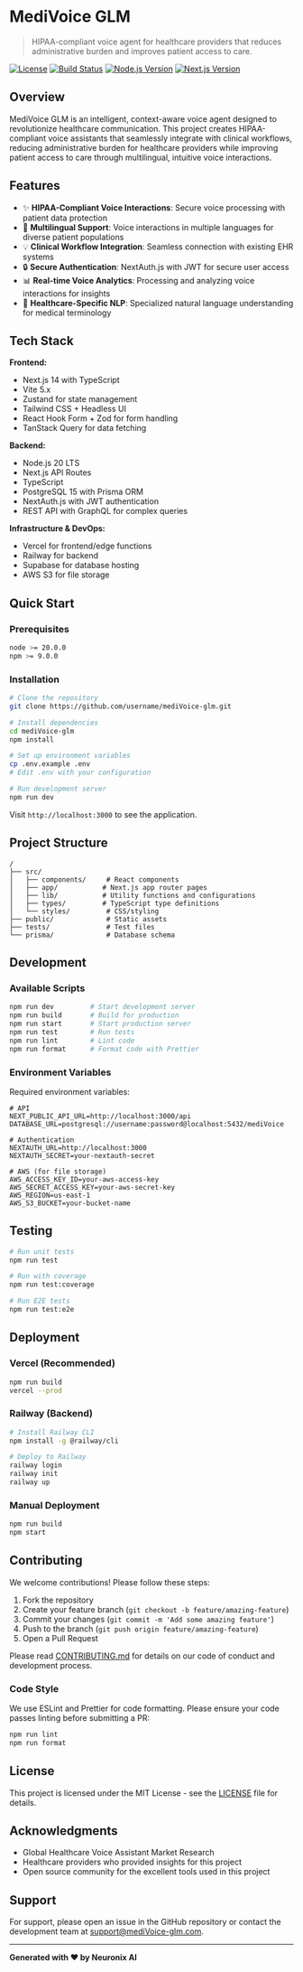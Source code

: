 # MediVoice GLM

> HIPAA-compliant voice agent for healthcare providers that reduces administrative burden and improves patient access to care.

[![License](https://img.shields.io/badge/license-MIT-blue.svg)](LICENSE)
[![Build Status](https://img.shields.io/badge/build-passing-brightgreen.svg)](https://github.com/user/repo)
[![Node.js Version](https://img.shields.io/badge/node.js-v20.15.0-green.svg)](https://nodejs.org/)
[![Next.js Version](https://img.shields.io/badge/Next.js-v14.0.0-black.svg)](https://nextjs.org/)

## Overview

MediVoice GLM is an intelligent, context-aware voice agent designed to revolutionize healthcare communication. This project creates HIPAA-compliant voice assistants that seamlessly integrate with clinical workflows, reducing administrative burden for healthcare providers while improving patient access to care through multilingual, intuitive voice interactions.

## Features

- ✨ **HIPAA-Compliant Voice Interactions**: Secure voice processing with patient data protection
- 🚀 **Multilingual Support**: Voice interactions in multiple languages for diverse patient populations
- 💡 **Clinical Workflow Integration**: Seamless connection with existing EHR systems
- 🔒 **Secure Authentication**: NextAuth.js with JWT for secure user access
- 📊 **Real-time Voice Analytics**: Processing and analyzing voice interactions for insights
- 🏥 **Healthcare-Specific NLP**: Specialized natural language understanding for medical terminology

## Tech Stack

**Frontend:**
- Next.js 14 with TypeScript
- Vite 5.x
- Zustand for state management
- Tailwind CSS + Headless UI
- React Hook Form + Zod for form handling
- TanStack Query for data fetching

**Backend:**
- Node.js 20 LTS
- Next.js API Routes
- TypeScript
- PostgreSQL 15 with Prisma ORM
- NextAuth.js with JWT authentication
- REST API with GraphQL for complex queries

**Infrastructure & DevOps:**
- Vercel for frontend/edge functions
- Railway for backend
- Supabase for database hosting
- AWS S3 for file storage

## Quick Start

### Prerequisites

```bash
node >= 20.0.0
npm >= 9.0.0
```

### Installation

```bash
# Clone the repository
git clone https://github.com/username/mediVoice-glm.git

# Install dependencies
cd mediVoice-glm
npm install

# Set up environment variables
cp .env.example .env
# Edit .env with your configuration

# Run development server
npm run dev
```

Visit `http://localhost:3000` to see the application.

## Project Structure

```
/
├── src/
│   ├── components/     # React components
│   ├── app/           # Next.js app router pages
│   ├── lib/           # Utility functions and configurations
│   ├── types/         # TypeScript type definitions
│   └── styles/         # CSS/styling
├── public/             # Static assets
├── tests/              # Test files
└── prisma/             # Database schema
```

## Development

### Available Scripts

```bash
npm run dev         # Start development server
npm run build       # Build for production
npm run start       # Start production server
npm run test        # Run tests
npm run lint        # Lint code
npm run format      # Format code with Prettier
```

### Environment Variables

Required environment variables:

```env
# API
NEXT_PUBLIC_API_URL=http://localhost:3000/api
DATABASE_URL=postgresql://username:password@localhost:5432/mediVoice

# Authentication
NEXTAUTH_URL=http://localhost:3000
NEXTAUTH_SECRET=your-nextauth-secret

# AWS (for file storage)
AWS_ACCESS_KEY_ID=your-aws-access-key
AWS_SECRET_ACCESS_KEY=your-aws-secret-key
AWS_REGION=us-east-1
AWS_S3_BUCKET=your-bucket-name
```

## Testing

```bash
# Run unit tests
npm run test

# Run with coverage
npm run test:coverage

# Run E2E tests
npm run test:e2e
```

## Deployment

### Vercel (Recommended)

```bash
npm run build
vercel --prod
```

### Railway (Backend)

```bash
# Install Railway CLI
npm install -g @railway/cli

# Deploy to Railway
railway login
railway init
railway up
```

### Manual Deployment

```bash
npm run build
npm start
```

## Contributing

We welcome contributions! Please follow these steps:

1. Fork the repository
2. Create your feature branch (`git checkout -b feature/amazing-feature`)
3. Commit your changes (`git commit -m 'Add some amazing feature'`)
4. Push to the branch (`git push origin feature/amazing-feature`)
5. Open a Pull Request

Please read [CONTRIBUTING.md](CONTRIBUTING.md) for details on our code of conduct and development process.

### Code Style

We use ESLint and Prettier for code formatting. Please ensure your code passes linting before submitting a PR:

```bash
npm run lint
npm run format
```

## License

This project is licensed under the MIT License - see the [LICENSE](LICENSE) file for details.

## Acknowledgments

- Global Healthcare Voice Assistant Market Research
- Healthcare providers who provided insights for this project
- Open source community for the excellent tools used in this project

## Support

For support, please open an issue in the GitHub repository or contact the development team at support@mediVoice-glm.com.

---

**Generated with ❤️ by Neuronix AI**